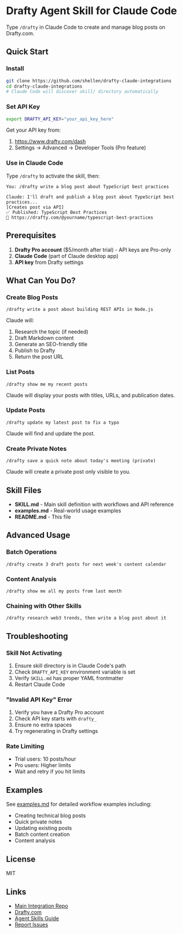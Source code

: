 # Drafty Agent Skill for Claude Code

Type `/drafty` in Claude Code to create and manage blog posts on Drafty.com.

## Quick Start

### Install

```bash
git clone https://github.com/shellen/drafty-claude-integrations
cd drafty-claude-integrations
# Claude Code will discover skill/ directory automatically
```

### Set API Key

```bash
export DRAFTY_API_KEY="your_api_key_here"
```

Get your API key from:
1. https://www.drafty.com/dash
2. Settings → Advanced → Developer Tools (Pro feature)

### Use in Claude Code

Type `/drafty` to activate the skill, then:

```
You: /drafty write a blog post about TypeScript best practices

Claude: I'll draft and publish a blog post about TypeScript best practices...
[Creates post via API]
✅ Published: TypeScript Best Practices
🔗 https://drafty.com/@yourname/typescript-best-practices
```

## Prerequisites

1. **Drafty Pro account** ($5/month after trial) - API keys are Pro-only
2. **Claude Code** (part of Claude desktop app)
3. **API key** from Drafty settings

## What Can You Do?

### Create Blog Posts

```
/drafty write a post about building REST APIs in Node.js
```

Claude will:
1. Research the topic (if needed)
2. Draft Markdown content
3. Generate an SEO-friendly title
4. Publish to Drafty
5. Return the post URL

### List Posts

```
/drafty show me my recent posts
```

Claude will display your posts with titles, URLs, and publication dates.

### Update Posts

```
/drafty update my latest post to fix a typo
```

Claude will find and update the post.

### Create Private Notes

```
/drafty save a quick note about today's meeting (private)
```

Claude will create a private post only visible to you.

## Skill Files

- **SKILL.md** - Main skill definition with workflows and API reference
- **examples.md** - Real-world usage examples
- **README.md** - This file

## Advanced Usage

### Batch Operations

```
/drafty create 3 draft posts for next week's content calendar
```

### Content Analysis

```
/drafty show me all my posts from last month
```

### Chaining with Other Skills

```
/drafty research web3 trends, then write a blog post about it
```

## Troubleshooting

### Skill Not Activating

1. Ensure skill directory is in Claude Code's path
2. Check `DRAFTY_API_KEY` environment variable is set
3. Verify `SKILL.md` has proper YAML frontmatter
4. Restart Claude Code

### "Invalid API Key" Error

1. Verify you have a Drafty Pro account
2. Check API key starts with `drafty_`
3. Ensure no extra spaces
4. Try regenerating in Drafty settings

### Rate Limiting

- Trial users: 10 posts/hour
- Pro users: Higher limits
- Wait and retry if you hit limits

## Examples

See [examples.md](examples.md) for detailed workflow examples including:
- Creating technical blog posts
- Quick private notes
- Updating existing posts
- Batch content creation
- Content analysis

## License

MIT

## Links

- [Main Integration Repo](https://github.com/shellen/drafty-claude-integrations)
- [Drafty.com](https://www.drafty.com)
- [Agent Skills Guide](https://docs.anthropic.com/claude/docs/agent-skills)
- [Report Issues](https://github.com/shellen/drafty-claude-integrations/issues)
